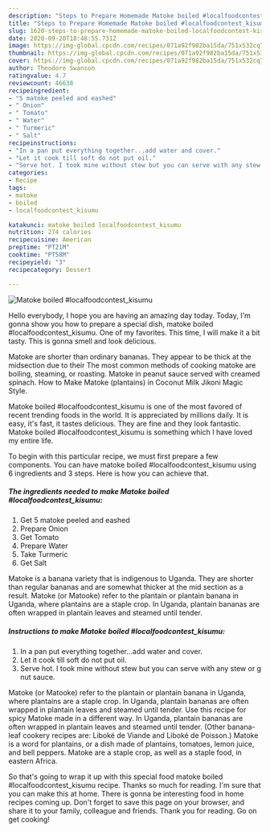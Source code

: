 ```yaml
---
description: "Steps to Prepare Homemade Matoke boiled #localfoodcontest_kisumu"
title: "Steps to Prepare Homemade Matoke boiled #localfoodcontest_kisumu"
slug: 1620-steps-to-prepare-homemade-matoke-boiled-localfoodcontest-kisumu
date: 2020-09-20T18:48:55.731Z
image: https://img-global.cpcdn.com/recipes/071a92f982ba15da/751x532cq70/matoke-boiled-localfoodcontest_kisumu-recipe-main-photo.jpg
thumbnail: https://img-global.cpcdn.com/recipes/071a92f982ba15da/751x532cq70/matoke-boiled-localfoodcontest_kisumu-recipe-main-photo.jpg
cover: https://img-global.cpcdn.com/recipes/071a92f982ba15da/751x532cq70/matoke-boiled-localfoodcontest_kisumu-recipe-main-photo.jpg
author: Theodore Swanson
ratingvalue: 4.7
reviewcount: 46638
recipeingredient:
- "5 matoke peeled and eashed"
- " Onion"
- " Tomato"
- " Water"
- " Turmeric"
- " Salt"
recipeinstructions:
- "In a pan put everything together...add water and cover."
- "Let it cook till soft do not put oil."
- "Serve hot. I took mine without stew but you can serve with any stew or g nut sauce."
categories:
- Recipe
tags:
- matoke
- boiled
- localfoodcontest_kisumu

katakunci: matoke boiled localfoodcontest_kisumu 
nutrition: 274 calories
recipecuisine: American
preptime: "PT21M"
cooktime: "PT58M"
recipeyield: "3"
recipecategory: Dessert

---
```



![Matoke boiled #localfoodcontest_kisumu](https://img-global.cpcdn.com/recipes/071a92f982ba15da/751x532cq70/matoke-boiled-localfoodcontest_kisumu-recipe-main-photo.jpg)

Hello everybody, I hope you are having an amazing day today. Today, I'm gonna show you how to prepare a special dish, matoke boiled #localfoodcontest_kisumu. One of my favorites. This time, I will make it a bit tasty. This is gonna smell and look delicious.

Matoke are shorter than ordinary bananas. They appear to be thick at the midsection due to their The most common methods of cooking matoke are boiling, steaming, or roasting. Matoke in peanut sauce served with creamed spinach. How to Make Matoke (plantains) in Coconut Milk Jikoni Magic Style.

Matoke boiled #localfoodcontest_kisumu is one of the most favored of recent trending foods in the world. It is appreciated by millions daily. It is easy, it's fast, it tastes delicious. They are fine and they look fantastic. Matoke boiled #localfoodcontest_kisumu is something which I have loved my entire life.


To begin with this particular recipe, we must first prepare a few components. You can have matoke boiled #localfoodcontest_kisumu using 6 ingredients and 3 steps. Here is how you can achieve that.

<!--inarticleads1-->

##### The ingredients needed to make Matoke boiled #localfoodcontest_kisumu:

1. Get 5 matoke peeled and eashed
1. Prepare  Onion
1. Get  Tomato
1. Prepare  Water
1. Take  Turmeric
1. Get  Salt


Matoke is a banana variety that is indigenous to Uganda. They are shorter than regular bananas and are somewhat thicker at the mid section as a result. Matoke (or Matooke) refer to the plantain or plantain banana in Uganda, where plantains are a staple crop. In Uganda, plantain bananas are often wrapped in plantain leaves and steamed until tender. 

<!--inarticleads2-->

##### Instructions to make Matoke boiled #localfoodcontest_kisumu:

1. In a pan put everything together...add water and cover.
1. Let it cook till soft do not put oil.
1. Serve hot. I took mine without stew but you can serve with any stew or g nut sauce.


Matoke (or Matooke) refer to the plantain or plantain banana in Uganda, where plantains are a staple crop. In Uganda, plantain bananas are often wrapped in plantain leaves and steamed until tender. Use this recipe for spicy Matoke made in a different way. In Uganda, plantain bananas are often wrapped in plantain leaves and steamed until tender. (Other banana-leaf cookery recipes are: Liboké de Viande and Liboké de Poisson.) Matoke is a word for plantains, or a dish made of plantains, tomatoes, lemon juice, and bell peppers. Matoke are a staple crop, as well as a staple food, in eastern Africa. 

So that's going to wrap it up with this special food matoke boiled #localfoodcontest_kisumu recipe. Thanks so much for reading. I'm sure that you can make this at home. There is gonna be interesting food in home recipes coming up. Don't forget to save this page on your browser, and share it to your family, colleague and friends. Thank you for reading. Go on get cooking!
